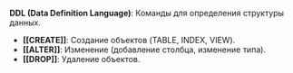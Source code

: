 
**DDL (Data Definition Language)**: Команды для определения структуры данных.

- **[[CREATE]]**: Создание объектов (TABLE, INDEX, VIEW).
- **[[ALTER]]**: Изменение (добавление столбца, изменение типа).
- **[[DROP]]**: Удаление объектов.